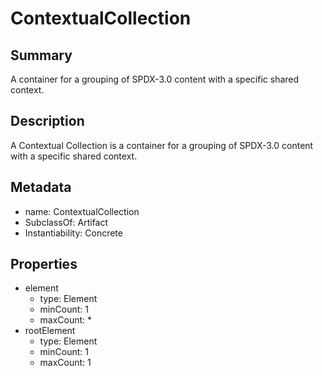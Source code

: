 # ContextualCollection

## Summary

A container for a grouping of SPDX-3.0 content with a specific shared context.

## Description

A Contextual Collection is a container for a grouping of SPDX-3.0 content with a specific shared context.

## Metadata

- name: ContextualCollection
- SubclassOf: Artifact
- Instantiability: Concrete

## Properties

- element
  - type: Element
  - minCount: 1
  - maxCount: *
- rootElement
  - type: Element
  - minCount: 1
  - maxCount: 1

